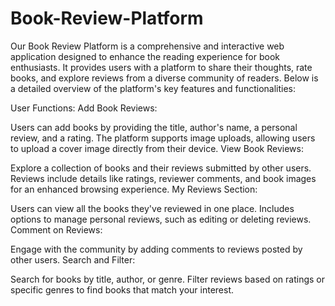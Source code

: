 # Book-Review-Platform
Our Book Review Platform is a comprehensive and interactive web application designed to enhance the reading experience for book enthusiasts. It provides users with a platform to share their thoughts, rate books, and explore reviews from a diverse community of readers. Below is a detailed overview of the platform's key features and functionalities:

User Functions:
Add Book Reviews:

Users can add books by providing the title, author's name, a personal review, and a rating.
The platform supports image uploads, allowing users to upload a cover image directly from their device.
View Book Reviews:

Explore a collection of books and their reviews submitted by other users.
Reviews include details like ratings, reviewer comments, and book images for an enhanced browsing experience.
My Reviews Section:

Users can view all the books they've reviewed in one place.
Includes options to manage personal reviews, such as editing or deleting reviews.
Comment on Reviews:

Engage with the community by adding comments to reviews posted by other users.
Search and Filter:

Search for books by title, author, or genre.
Filter reviews based on ratings or specific genres to find books that match your interest.
